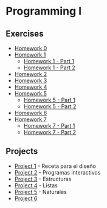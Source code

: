 # Programming I

## Exercises
* [Homework 0]
* [Homework 1] 
    * [Homework 1 - Part 1]
    * [Homework 1 - Part 2]
* [Homework 2]
* [Homework 3]
* [Homework 4]
* [Homework 5]
    * [Homework 5 - Part 1]
    * [Homework 5 - Part 2]
* [Homework 6]
* [Homework 7]
    * [Homework 7 - Part 1]
    * [Homework 7 - Part 2]

## Projects
* [Project 1] - Receta para el diseño
* [Project 2] - Programas interactivos
* [Project 3] - Estructuras
* [Project 4] - Listas
* [Project 5] - Naturales
* [Project 6]

[Homework 0]: <https://github.com/FabrizioMettini/Programming-I/tree/master/Exercises/P0>
[Homework 1]: <https://github.com/FabrizioMettini/Programming-I/tree/master/Exercises/P1>
[Homework 1 - Part 1]: <https://github.com/FabrizioMettini/Programming-I/tree/master/Exercises/P1/P1.1>
[Homework 1 - Part 2]: <https://github.com/FabrizioMettini/Programming-I/tree/master/Exercises/P1/P1.2>
[Homework 2]: <https://github.com/FabrizioMettini/Programming-I/tree/master/Exercises/P2>
[Homework 3]: <https://github.com/FabrizioMettini/Programming-I/tree/master/Exercises/P3>
[Homework 4]: <https://github.com/FabrizioMettini/Programming-I/tree/master/Exercises/P4>
[Homework 5]: <https://github.com/FabrizioMettini/Programming-I/tree/master/Exercises/P5>
[Homework 5 - Part 1]: <https://github.com/FabrizioMettini/Programming-I/tree/master/Exercises/P5/P5.1>
[Homework 5 - Part 2]: <https://github.com/FabrizioMettini/Programming-I/tree/master/Exercises/P5/P5.2>
[Homework 6]: <https://github.com/FabrizioMettini/Programming-I/tree/master/Exercises/P6>
[Homework 7]: <https://github.com/FabrizioMettini/Programming-I/tree/master/Exercises/P7>
[Homework 7 - Part 1]: <https://github.com/FabrizioMettini/Programming-I/tree/master/Exercises/P7/P7.1>
[Homework 7 - Part 2]: <https://github.com/FabrizioMettini/Programming-I/tree/master/Exercises/P7/P7.2>

[Project 1]: <https://github.com/FabrizioMettini/Programming-I/tree/master/Projects/TP1>
[Project 2]: <https://github.com/FabrizioMettini/Programming-I/tree/master/Projects/TP2>
[Project 3]: <https://github.com/FabrizioMettini/Programming-I/tree/master/Projects/TP3>
[Project 4]: <https://github.com/FabrizioMettini/Programming-I/tree/master/Projects/TP4>
[Project 5]: <https://github.com/FabrizioMettini/Programming-I/tree/master/Projects/TP5>
[Project 6]: <https://github.com/FabrizioMettini/Programming-I/tree/master/Projects/TP6>
